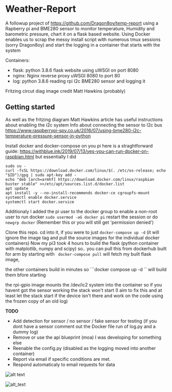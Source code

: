 # Weather-Report
A followup project of https://github.com/Dragon8oy/temp-report using a Rapberry pi and BME280 sensor to monitor temperature, Humidity and barometric pressure, chart it on a flask based website. Using Docker enables us to scrap the messy install script with numerous tmux sessions (sorry Dragon8oy) and start the logging in a container that starts with the system

Containers:
- flask: python 3.8.6 flask website using uWSGI on port 8080
- nginx: Nginx reverse proxy uWSGI 8080 to port 80
- log: python 3.8.6 reading rpi I2c BME280 sensor and logging it

Fritzing circut diag image credit Matt Hawkins (probably)

## Getting started
As well as the fritzing diagram Matt Hawkins article has useful instructions about enabling the i2c system 
Info about connecting the sensor to I2c bus https://www.raspberrypi-spy.co.uk/2016/07/using-bme280-i2c-temperature-pressure-sensor-in-python

Install docker and docker-compose on you pi here is a straghtforward guide: https://withblue.ink/2019/07/13/yes-you-can-run-docker-on-raspbian.html
but essentially I did
```
sudo su -
curl -fsSL https://download.docker.com/linux/$(. /etc/os-release; echo "$ID")/gpg | sudo apt-key add -
echo "deb [arch=armhf] https://download.docker.com/linux/raspbian buster stable" >>/etc/apt/sources.list.d/docker.list
apt update
apt install -y --no-install-recommends docker-ce cgroupfs-mount
systemctl enable docker.service
systemctl start docker.service
```
Additionaly I added the pi user to the docker group to enable a non-root user to run docker
```sudo usermod -aG docker pi```
restart the session or do ```newgrp docker``` (Remember this or you will still get 'permission denied')

Clone this repo.
cd into it,
if you were to just ```docker-compose up -d``` (it will ignore the image tag and pull the source images for the individual docker containers)
Now my pi3 took 4 hours to build the flask (python container with matplotlib, numpy and scipy)
so.. you can pull this from dockerhub built for arm
by starting with 
``` docker-compose pull```
will fetch my built flask image,

the other containers build in minutes so ```docker compose up -d `` will build them bfore starting

the rpi-gpio image mounts the /dev/ic2 system into the container so if you havent got the sensor working the stack won't start 
(I aim to fix this and at least let the stack start if the device isn't there and work on the code using the frozen copy of an old log)


**TODO**
 - Add detection for sensor / no sensor / fake sensor for testing (if you dont have a sensor comment out the Docker file run of log.py and a dummy log)
 - Remove or use the api blueprint (moa) I was developing for something else
 - Reenable the config.py (disabled as the logging moved into another container)
 - Report via email if specific conditions are met.
 - Respond automaticaly to email requests for data 

![alt text](https://ihayhurst.github.io/TurgidLemonMeander/graph.png)

![alt_text](https://ihayhurst.github.io/TurgidLemonMeander/BMP280-fritzing.png)
